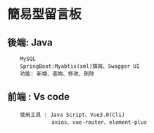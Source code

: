# 簡易型留言板
## 後端: Java
        MySQL
        SpringBoot:Myabtis(xml)撰寫、Swagger UI
        功能: 新增、查詢、修改、刪除
## 前端 : Vs code
        使用工具 : Java Script、Vue3.0(Cli)
                  axios、vue-router、element-plus
        

